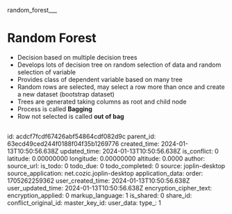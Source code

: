 random_forest___

# Random Forest

+ Decision based on multiple decision trees
+ Develops lots of decision tree on random selection of data and random selection of variable
+ Provides class of dependent variable based on many tree
+ Random rows are selected, may select a row more than once and create a new  dataset (bootstrap dataset)
+ Trees are generated taking columns as root and child node
+ Process is called **Bagging**
+ Row not selected is called **out of bag**

## 



id: acdcf7fcdf67426abf54864cdf082d9c
parent_id: 63ecd49ced244f0188f04f35b1269776
created_time: 2024-01-13T10:50:56.638Z
updated_time: 2024-01-13T10:50:56.638Z
is_conflict: 0
latitude: 0.00000000
longitude: 0.00000000
altitude: 0.0000
author: 
source_url: 
is_todo: 0
todo_due: 0
todo_completed: 0
source: joplin-desktop
source_application: net.cozic.joplin-desktop
application_data: 
order: 1705262259362
user_created_time: 2024-01-13T10:50:56.638Z
user_updated_time: 2024-01-13T10:50:56.638Z
encryption_cipher_text: 
encryption_applied: 0
markup_language: 1
is_shared: 0
share_id: 
conflict_original_id: 
master_key_id: 
user_data: 
type_: 1